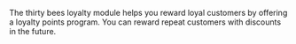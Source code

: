 The thirty bees loyalty module helps you reward loyal customers by offering a loyalty points program. You can reward repeat customers with discounts in the future. 